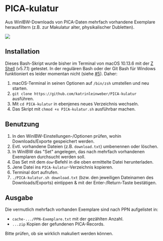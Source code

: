 # PICA-kulatur

Aus WinIBW-Downloads von PICA-Daten mehrfach vorhandene Exemplare herausfiltern (z.B. zur Makulatur alter, physikalischer Dubletten).

![](PICA-kulatur.gif)


## Installation

Dieses Bash-Skript wurde bisher im Terminal von macOS 10.13.6 mit der
[Z Shell](https://de.wikipedia.org/wiki/Z_shell) (v5.7.1) getestet.
In der regulären Bash oder der Git Bash für Windows funktioniert es leider
momentan nicht (siehe [#5](https://github.com/TIBHannover/PICA-kulatur/issues/5)). Daher:

1. macOS-Terminal in seinen Optionen auf `/bin/zsh` umstellen und neu starten.
1. `git clone https://github.com/katrinleinweber/PICA-kulatur` ausführen.
1. Mit `cd PICA-kulatur` in ebenjenes neues Verzeichnis wechseln.
1. Das Skript mit `chmod +x PICA-kulatur.sh` ausführbar machen.


## Benutzung

1. In den WinIBW-Einstellungen-/Optionen prüfen, wohin Downloads/Exporte gespeichert werden.
1. Evtl. vorhandene Dateien (z.B. `download.txt`) umbenennen oder löschen.
1. In WinIBW das "Set" angelegen, das nach mehrfach vorhandenen Exemplaren durchsucht werden soll.
1. Das Set mit dem `dow`-Befehl in die oben ermittelte Datei herunterladen.
1. Jene Datei ins `PICA-kulatur`-Verzeichnis kopieren.
1. Terminal dort aufrufen.
1. `./PICA-kulatur.sh download.txt` (bzw. den jeweiligen Dateinamen des Downloads/Exports) eintippen & mit der Enter-/Return-Taste bestätigen.


## Ausgabe

Die vermutlich mehrfach vorhanden Exemplare sind nach PPN aufgelistet in:

- `cache-.../PPN-Exemplare.txt` mit der gezählten Anzahl.
- `...zip` Kopien der gefundenen PICA-Records.

Bitte prüfen, ob sie wirklich makuliert werden können.
